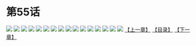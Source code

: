 # 第55话
![](https://s2.baozimh.com/scomic/yuekanshaonuyeqijun-chunquan/0/59-9brl/1.jpg)
![](https://s2.baozimh.com/scomic/yuekanshaonuyeqijun-chunquan/0/59-9brl/2.jpg)
![](https://s2.baozimh.com/scomic/yuekanshaonuyeqijun-chunquan/0/59-9brl/3.jpg)
![](https://s2.baozimh.com/scomic/yuekanshaonuyeqijun-chunquan/0/59-9brl/4.jpg)
![](https://s2.baozimh.com/scomic/yuekanshaonuyeqijun-chunquan/0/59-9brl/5.jpg)
![](https://s2.baozimh.com/scomic/yuekanshaonuyeqijun-chunquan/0/59-9brl/6.jpg)
![](https://s2.baozimh.com/scomic/yuekanshaonuyeqijun-chunquan/0/59-9brl/7.jpg)
![](https://s2.baozimh.com/scomic/yuekanshaonuyeqijun-chunquan/0/59-9brl/8.jpg)
![](https://s2.baozimh.com/scomic/yuekanshaonuyeqijun-chunquan/0/59-9brl/9.jpg)
![](https://s2.baozimh.com/scomic/yuekanshaonuyeqijun-chunquan/0/59-9brl/10.jpg)
![](https://s2.baozimh.com/scomic/yuekanshaonuyeqijun-chunquan/0/59-9brl/11.jpg)
![](https://s2.baozimh.com/scomic/yuekanshaonuyeqijun-chunquan/0/59-9brl/12.jpg)
![](https://s2.baozimh.com/scomic/yuekanshaonuyeqijun-chunquan/0/59-9brl/13.jpg)
![](https://s2.baozimh.com/scomic/yuekanshaonuyeqijun-chunquan/0/59-9brl/14.jpg)
![](https://s2.baozimh.com/scomic/yuekanshaonuyeqijun-chunquan/0/59-9brl/15.jpg)
![](https://s2.baozimh.com/scomic/yuekanshaonuyeqijun-chunquan/0/59-9brl/16.jpg)
[【上一章】](./54.md)
[【目录】](./README.md)
[【下一章】](./56.md)
